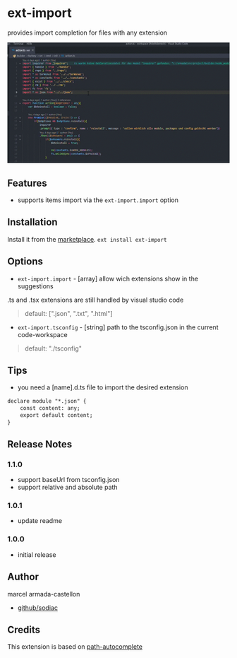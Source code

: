 # ext-import

provides import completion for files with any extension

<img src="https://raw.githubusercontent.com/sodiac/ext-import/master/demo/ext-import.gif" alt="demo gif" />

## Features

- supports items import via the `ext-import.import` option

## Installation

Install it from the [marketplace](https://marketplace.visualstudio.com/items?itemName=sodiac.ext-import).
`ext install ext-import`

## Options

- `ext-import.import` - [array] allow wich extensions show in the suggestions

.ts and .tsx extensions are still handled by visual studio code

> default: [".json", ".txt", ".html"]

- `ext-import.tsconfig` - [string] path to the tsconfig.json in the current code-workspace

> default: "./tsconfig"

## Tips

- you need a [name].d.ts file to import the desired extension

```
declare module "*.json" {
    const content: any;
    export default content;
}
````

## Release Notes

### 1.1.0
* support baseUrl from tsconfig.json
* support relative and absolute path

### 1.0.1

* update readme

### 1.0.0

* initial release

## Author
marcel armada-castellon

+ [github/sodiac](https://github.com/sodiac)

## Credits
This extension is based on [path-autocomplete](https://github.com/ionutvmi/path-autocomplete)
